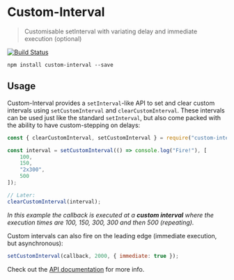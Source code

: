 # Custom-Interval
> Customisable setInterval with variating delay and immediate execution (optional)

[![Build Status](https://travis-ci.org/perry-mitchell/custom-interval.svg?branch=master)](https://travis-ci.org/perry-mitchell/custom-interval)

`npm install custom-interval --save`

## Usage

Custom-Interval provides a `setInterval`-like API to set and clear custom intervals using `setCustomInterval` and `clearCustomInterval`. These intervals can be used just like the standard `setInterval`, but also come packed with the ability to have custom-stepping on delays:

```javascript
const { clearCustomInterval, setCustomInterval } = require("custom-interval");

const interval = setCustomInterval(() => console.log("Fire!"), [
    100,
    150,
    "2x300",
    500
]);

// Later:
clearCustomInterval(interval);
```

_In this example the callback is executed at a **custom interval** where the execution times are 100, 150, 300, 300 and then 500 (repeating)._

Custom intervals can also fire on the leading edge (immediate execution, but asynchronous):

```javascript
setCustomInterval(callback, 2000, { immediate: true });
```

Check out the [API documentation](API.md) for more info.
